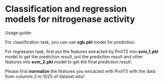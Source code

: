 # Classification and regression models for nitrogenase activity
Usage guide:

For classification task, you can use **xgb.pkl** model for prediction.

For regression task, first put the features extracted by ProtT5 into **svm_1.pkl** model to get the prediction result, put the prediction result and other features into **svm_2.pkl** model to get the final prediction result.

Please first **normalize** the features you extracted with ProtT5 with the data from columns 2 to 1025 of dataset.xlsx!

